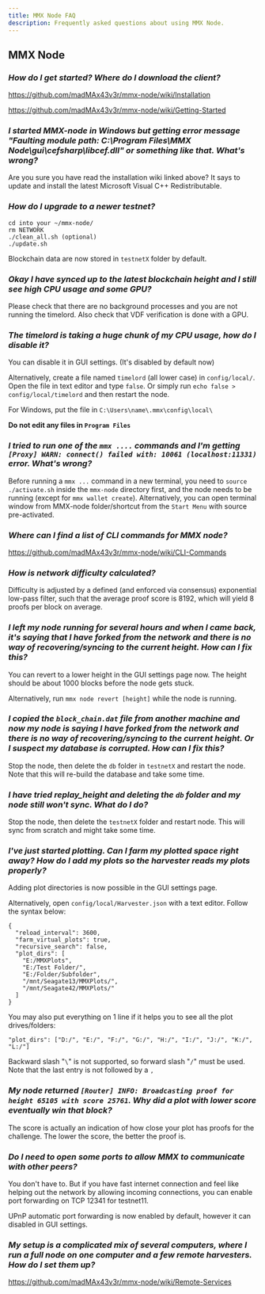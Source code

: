 ```yaml
---
title: MMX Node FAQ
description: Frequently asked questions about using MMX Node.
---
```

## MMX Node

### _How do I get started? Where do I download the client?_
https://github.com/madMAx43v3r/mmx-node/wiki/Installation

https://github.com/madMAx43v3r/mmx-node/wiki/Getting-Started

### _I started MMX-node in Windows but getting error message "Faulting module path: C:\Program Files\MMX Node\gui\cefsharp\libcef.dll" or something like that. What's wrong?_
Are you sure you have read the installation wiki linked above? It says to update and install the latest Microsoft Visual C++ Redistributable.

### _How do I upgrade to a newer testnet?_
```
cd into your ~/mmx-node/
rm NETWORK
./clean_all.sh (optional)
./update.sh
```
Blockchain data are now stored in `testnetX` folder by default.

### _Okay I have synced up to the latest blockchain height and I still see high CPU usage and some GPU?_
Please check that there are no background processes and you are not running the timelord. Also check that VDF verification is done with a GPU.

### _The timelord is taking a huge chunk of my CPU usage, how do I disable it?_
You can disable it in GUI settings. (It's disabled by default now)

Alternatively, create a file named `timelord` (all lower case) in `config/local/`. Open the file in text editor and type `false`. Or simply run `echo false > config/local/timelord` and then restart the node.

For Windows, put the file in `C:\Users\name\.mmx\config\local\`

**Do not edit any files in `Program Files`**

### _I tried to run one of the `mmx ....` commands and I'm getting `[Proxy] WARN: connect() failed with: 10061 (localhost:11331)` error. What's wrong?_
Before running a `mmx ...` command in a new terminal, you need to `source ./activate.sh` inside the `mmx-node` directory first, and the node needs to be running (except for `mmx wallet create`).
Alternatively, you can open terminal window from MMX-node folder/shortcut from the `Start Menu` with source pre-activated.

### _Where can I find a list of CLI commands for MMX node?_
https://github.com/madMAx43v3r/mmx-node/wiki/CLI-Commands

### _How is network difficulty calculated?_

Difficulty is adjusted by a defined (and enforced via consensus) exponential low-pass filter, such that the average proof score is 8192, which will yield 8 proofs per block on average.

### _I left my node running for several hours and when I came back, it's saying that I have forked from the network and there is no way of recovering/syncing to the current height. How can I fix this?_

You can revert to a lower height in the GUI settings page now. The height should be about 1000 blocks before the node gets stuck.

Alternatively, run `mmx node revert [height]` while the node is running. 

### _I copied the `block_chain.dat` file from another machine and now my node is saying I have forked from the network and there is no way of recovering/syncing to the current height. Or I suspect my database is corrupted. How can I fix this?_
Stop the node, then delete the `db` folder in `testnetX` and restart the node. Note that this will re-build the database and take some time.

### _I have tried replay_height and deleting the `db` folder and my node still won't sync. What do I do?_
Stop the node, then delete the `testnetX` folder and restart node. This will sync from scratch and might take some time.

### _I've just started plotting. Can I farm my plotted space right away? How do I add my plots so the harvester reads my plots properly?_
Adding plot directories is now possible in the GUI settings page.

Alternatively, open `config/local/Harvester.json` with a text editor. Follow the syntax below:
```
{
  "reload_interval": 3600,
  "farm_virtual_plots": true,
  "recursive_search": false,
  "plot_dirs": [
    "E:/MMXPlots",
    "E:/Test Folder/",
    "E:/Folder/Subfolder",
    "/mnt/Seagate13/MMXPlots/",
    "/mnt/Seagate42/MMXPlots/"
  ]
}
```
You may also put everything on 1 line if it helps you to see all the plot drives/folders:
```
"plot_dirs": ["D:/", "E:/", "F:/", "G:/", "H:/", "I:/", "J:/", "K:/", "L:/"]
```
Backward slash "`\`" is not supported, so forward slash "`/`" must be used.
Note that the last entry is not followed by a `,`

### _My node returned `[Router] INFO: Broadcasting proof for height 65105 with score 25761`. Why did a plot with lower score eventually win that block?_
The score is actually an indication of how close your plot has proofs for the challenge. The lower the score, the better the proof is.

### _Do I need to open some ports to allow MMX to communicate with other peers?_
You don't have to. But if you have fast internet connection and feel like helping out the network by allowing incoming connections, you can enable port forwarding on TCP 12341 for testnet11.

UPnP automatic port forwarding is now enabled by default, however it can disabled in GUI settings.

### _My setup is a complicated mix of several computers, where I run a full node on one computer and a few remote harvesters. How do I set them up?_
https://github.com/madMAx43v3r/mmx-node/wiki/Remote-Services
